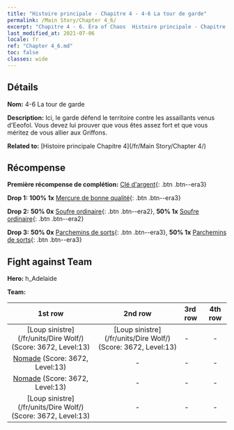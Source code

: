 ```yaml
---
title: "Histoire principale - Chapitre 4 - 4-6 La tour de garde"
permalink: /Main Story/Chapter 4_6/
excerpt: "Chapitre 4 - 6. Era of Chaos  Histoire principale - Chapitre 4_6. 4-6 La tour de garde"
last_modified_at: 2021-07-06
locale: fr
ref: "Chapter 4_6.md"
toc: false
classes: wide
---
```


## Détails

 **Nom:** 4-6 La tour de garde

 **Description:** Ici, le garde défend le territoire contre les assaillants venus d'Eeofol. Vous devez lui prouver que vous êtes assez fort et que vous méritez de vous allier aux Griffons.

 **Related to:** [Histoire principale Chapitre 4](/fr/Main Story/Chapter 4/)

## Récompense

 **Première récompense de complétion:** [Clé d'argent](/ItemsFR/con_693/){: .btn .btn--era3}

 **Drop 1:** **100% 1x** [Mercure de bonne qualité](/ItemsFR/mat_14/){: .btn .btn--era3}

 **Drop 2:** **50% 0x** [Soufre ordinaire](/ItemsFR/mat_9/){: .btn .btn--era2}, **50% 1x** [Soufre ordinaire](/ItemsFR/mat_9/){: .btn .btn--era2}

 **Drop 3:** **50% 0x** [Parchemins de sorts](/ItemsFR/con_694/){: .btn .btn--era3}, **50% 1x** [Parchemins de sorts](/ItemsFR/con_694/){: .btn .btn--era3}


## Fight against Team
 **Hero:** h_Adelaide

 **Team:**


  | 1st row | 2nd row | 3rd row | 4th row |
  |:----:|:----:|:----|:----:|
  | [Loup sinistre](/fr/units/Dire Wolf/) (Score: 3672, Level:13)  | [Loup sinistre](/fr/units/Dire Wolf/) (Score: 3672, Level:13)  | - | - |
  | [Nomade](/fr/units/Nomad/) (Score: 3672, Level:13)  | - | - | - |
  | [Nomade](/fr/units/Nomad/) (Score: 3672, Level:13)  | - | - | - |
  | [Loup sinistre](/fr/units/Dire Wolf/) (Score: 3672, Level:13)  | - | - | - |


